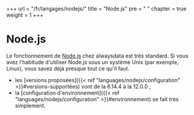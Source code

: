 +++
url = "/fr/langages/nodejs/"
title = "Node.js"
pre = "<i class='fas fa-node-js'></i>&nbsp;"
chapter = true
weight = 1
+++

# Node.js

Le fonctionnement de [Node.js](https://nodejs.org/) chez alwaysdata est très standard. Si vous avez l'habitude d'utiliser Node.js sous un système Unix (par exemple, Linux), vous savez déjà presque tout ce qu'il faut.

* les [versions proposées]({{< ref "languages/nodejs/configuration" >}}#versions-supportées) vont de la 6.14.4 à la 12.0.0 ;
* la [configuration d'environnement]({{< ref "languages/nodejs/configuration" >}}#environnement) se fait très simplement.
